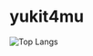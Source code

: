 # yukit4mu
![Top Langs](https://github-readme-stats.vercel.app/api/top-langs/?username=yukit4mu&layout=compact)

